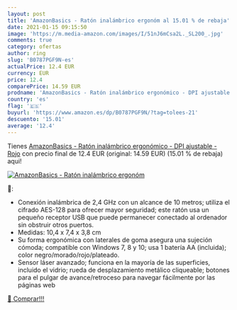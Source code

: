 ```yaml
---
layout: post
title: 'AmazonBasics - Ratón inalámbrico ergonóm al 15.01 % de rebaja'
date: 2021-01-15 09:15:50
image: 'https://m.media-amazon.com/images/I/51nJ6mCsa2L._SL200_.jpg'
comments: true
category: ofertas
author: ring
slug: 'B0787PGF9N-es'
actualPrice: 12.4 EUR
currency: EUR
price: 12.4
comparePrice: 14.59 EUR
prodname: 'AmazonBasics - Ratón inalámbrico ergonómico - DPI ajustable - Rojo'
country: 'es'
flag: '🇪🇸'
buyurl: 'https://www.amazon.es/dp/B0787PGF9N/?tag=tolees-21'
descuento: '15.01'
average: '12.4'
---
```


Tienes [AmazonBasics - Ratón inalámbrico ergonómico - DPI ajustable - Rojo](https://www.amazon.es/dp/B0787PGF9N/?tag=tolees-21) con precio final de  12.4 EUR (original: 14.59 EUR) (15.01 %  de rebaja) aqui!

[![AmazonBasics - Ratón inalámbrico ergonóm](https://m.media-amazon.com/images/I/51nJ6mCsa2L._SL200_.jpg)](https://www.amazon.es/dp/B0787PGF9N/?tag=tolees-21)

🔎:

- Conexión inalámbrica de 2,4 GHz con un alcance de 10 metros; utiliza el cifrado AES-128 para ofrecer mayor seguridad; este ratón usa un pequeño receptor USB que puede permanecer conectado al ordenador sin obstruir otros puertos.
- Medidas: 10,4 x 7,4 x 3,8 cm
- Su forma ergonómica con laterales de goma asegura una sujeción cómoda; compatible con Windows 7, 8 y 10; usa 1 batería AA (incluida); color negro/morado/rojo/plateado.
- Sensor láser avanzado; funciona en la mayoría de las superficies, incluido el vidrio; rueda de desplazamiento metálico cliqueable; botones para el pulgar de avance/retroceso para navegar fácilmente por las páginas web

[🛒 Comprar!!!](https://www.amazon.es/dp/B0787PGF9N/?tag=tolees-21)
